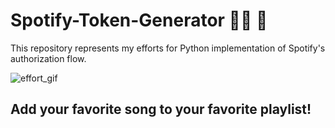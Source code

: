 # Spotify-Token-Generator 🎷🎶 🎼
This repository represents my efforts for Python implementation of Spotify's authorization flow.

![effort_gif](https://media4.giphy.com/media/BpGWitbFZflfSUYuZ9/giphy.gif?cid=ecf05e4797rgdw8wupgcd6gepc8npe7jctt5a22rm1fwsn3q&rid=giphy.gif&ct=g)

## Add your favorite song to your favorite playlist!
